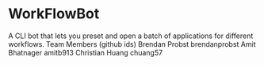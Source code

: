 # WorkFlowBot
A CLI bot that lets you preset and open a batch of applications for different workflows. 
Team Members (github ids)
Brendan Probst brendanprobst
Amit Bhatnager amitb913
Christian Huang chuang57
